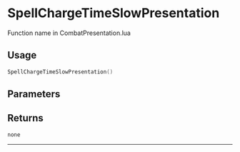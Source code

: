 # SpellChargeTimeSlowPresentation
Function name in CombatPresentation.lua
## Usage
```lua
SpellChargeTimeSlowPresentation()
```
## Parameters

## Returns
`none`

---